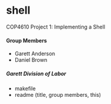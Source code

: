 # shell
COP4610 Project 1: Implementing a Shell

#### Group Members
- Garett Anderson
- Daniel Brown

##### Garett Division of Labor
- makefile
- readme (title, group members, this)

